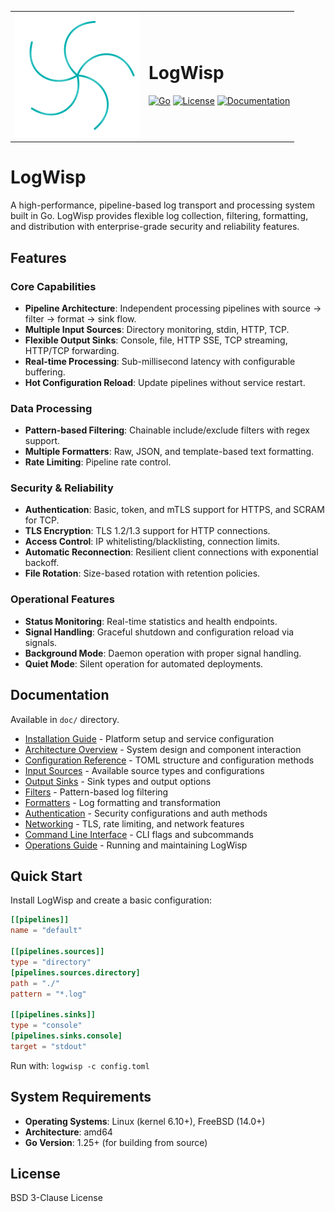 <table>
  <tr>
    <td width="200" valign="middle">
      <img src="asset/logwisp-logo.svg" alt="LogWisp Logo" width="200"/>
    </td>
    <td>
      <h1>LogWisp</h1>
      <p>
        <a href="https://golang.org"><img src="https://img.shields.io/badge/Go-1.25-00ADD8?style=flat&logo=go" alt="Go"></a>
        <a href="https://opensource.org/licenses/BSD-3-Clause"><img src="https://img.shields.io/badge/License-BSD_3--Clause-blue.svg" alt="License"></a>
        <a href="doc/"><img src="https://img.shields.io/badge/Docs-Available-green.svg" alt="Documentation"></a>
      </p>
    </td>
  </tr>
</table>

# LogWisp

A high-performance, pipeline-based log transport and processing system built in Go. LogWisp provides flexible log collection, filtering, formatting, and distribution with enterprise-grade security and reliability features.

## Features

### Core Capabilities
- **Pipeline Architecture**: Independent processing pipelines with source → filter → format → sink flow.
- **Multiple Input Sources**: Directory monitoring, stdin, HTTP, TCP.
- **Flexible Output Sinks**: Console, file, HTTP SSE, TCP streaming, HTTP/TCP forwarding.
- **Real-time Processing**: Sub-millisecond latency with configurable buffering.
- **Hot Configuration Reload**: Update pipelines without service restart.

### Data Processing
- **Pattern-based Filtering**: Chainable include/exclude filters with regex support.
- **Multiple Formatters**: Raw, JSON, and template-based text formatting.
- **Rate Limiting**: Pipeline rate control.

### Security & Reliability
- **Authentication**: Basic, token, and mTLS support for HTTPS, and SCRAM for TCP.
- **TLS Encryption**: TLS 1.2/1.3 support for HTTP connections.
- **Access Control**: IP whitelisting/blacklisting, connection limits.
- **Automatic Reconnection**: Resilient client connections with exponential backoff.
- **File Rotation**: Size-based rotation with retention policies.

### Operational Features
- **Status Monitoring**: Real-time statistics and health endpoints.
- **Signal Handling**: Graceful shutdown and configuration reload via signals.
- **Background Mode**: Daemon operation with proper signal handling.
- **Quiet Mode**: Silent operation for automated deployments.

## Documentation

Available in `doc/` directory.

- [Installation Guide](installation.md) - Platform setup and service configuration
- [Architecture Overview](architecture.md) - System design and component interaction
- [Configuration Reference](configuration.md) - TOML structure and configuration methods
- [Input Sources](sources.md) - Available source types and configurations
- [Output Sinks](sinks.md) - Sink types and output options
- [Filters](filters.md) - Pattern-based log filtering
- [Formatters](formatters.md) - Log formatting and transformation
- [Authentication](authentication.md) - Security configurations and auth methods
- [Networking](networking.md) - TLS, rate limiting, and network features
- [Command Line Interface](cli.md) - CLI flags and subcommands
- [Operations Guide](operations.md) - Running and maintaining LogWisp

## Quick Start

Install LogWisp and create a basic configuration:

```toml
[[pipelines]]
name = "default"

[[pipelines.sources]]
type = "directory"
[pipelines.sources.directory]
path = "./"
pattern = "*.log"

[[pipelines.sinks]]
type = "console"
[pipelines.sinks.console]
target = "stdout"
```

Run with: `logwisp -c config.toml`

## System Requirements

- **Operating Systems**: Linux (kernel 6.10+), FreeBSD (14.0+)
- **Architecture**: amd64
- **Go Version**: 1.25+ (for building from source)

## License

BSD 3-Clause License